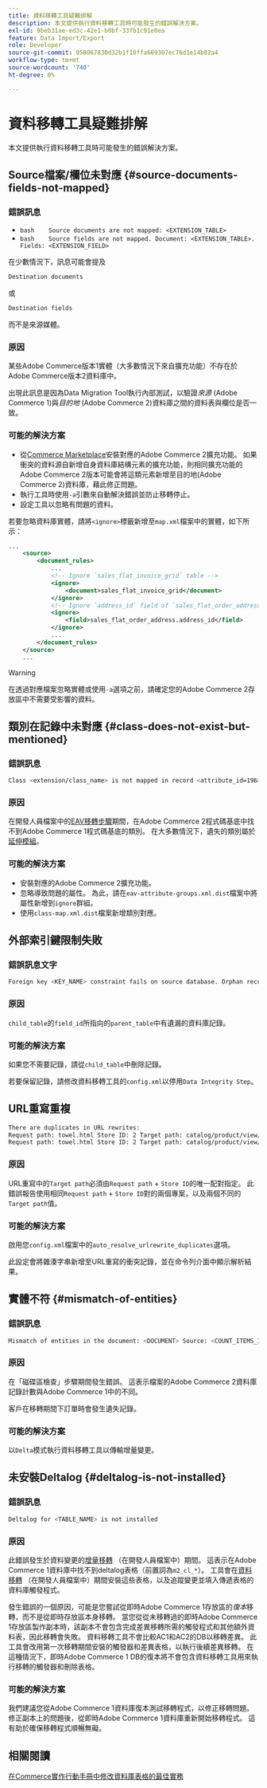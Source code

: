 ```yaml
---
title: 資料移轉工具疑難排解
description: 本文提供執行資料移轉工具時可能發生的錯誤解決方案。
exl-id: 9beb31ae-ed3c-42e1-b0bf-33fb1c91e0ea
feature: Data Import/Export
role: Developer
source-git-commit: 958067830d32b1f10ffa669307ec76d1e14b82a4
workflow-type: tm+mt
source-wordcount: '740'
ht-degree: 0%

---
```


# 資料移轉工具疑難排解

本文提供執行資料移轉工具時可能發生的錯誤解決方案。

## Source檔案/欄位未對應 {#source-documents-fields-not-mapped}

### 錯誤訊息

* ```bash    Source documents are not mapped: <EXTENSION_TABLE>    ```
* ```bash    Source fields are not mapped. Document: <EXTENSION_TABLE>. Fields: <EXTENSION_FIELD>    ```

在少數情況下，訊息可能會提及

```bash
Destination documents
```

或

```bash
Destination fields
```

而不是來源媒體。

### 原因

某些Adobe Commerce版本1實體（大多數情況下來自擴充功能）不存在於Adobe Commerce版本2資料庫中。

出現此訊息是因為Data Migration Tool執行內部測試，以驗證&#x200B;*來源* (Adobe Commerce 1)與&#x200B;*目的地* (Adobe Commerce 2)資料庫之間的資料表與欄位是否一致。

### 可能的解決方案

* 從[Commerce Marketplace](https://marketplace.magento.com/)安裝對應的Adobe Commerce 2擴充功能。     如果衝突的資料源自新增自身資料庫結構元素的擴充功能，則相同擴充功能的Adobe Commerce 2版本可能會將這類元素新增至目的地(Adobe Commerce 2)資料庫，藉此修正問題。
* 執行工具時使用`-a`引數來自動解決錯誤並防止移轉停止。
* 設定工具以忽略有問題的資料。

若要忽略資料庫實體，請將`<ignore>`標籤新增至`map.xml`檔案中的實體，如下所示：

```xml
...
    <source>
        <document_rules>
            ...
            <!-- Ignore `sales_flat_invoice_grid` table -->
            <ignore>
                <document>sales_flat_invoice_grid</document>
            </ignore>
            <!-- Ignore `address_id` field of `sales_flat_order_address` table -->
            <ignore>
                <field>sales_flat_order_address.address_id</field>
            </ignore>
            ...
        </document_rules>
    </source>
    ...
```

>[!WARNING]
>
>在透過對應檔案忽略實體或使用`-a`選項之前，請確定您的Adobe Commerce 2存放區中不需要受影響的資料。

## 類別在記錄中未對應 {#class-does-not-exist-but-mentioned}

### 錯誤訊息

```bash
Class <extension/class_name> is not mapped in record <attribute_id=196>
```

### 原因

在開發人員檔案中的[EAV移轉步驟](https://experienceleague.adobe.com/en/docs/commerce-operations/tools/data-migration/basics/technical-specification)期間，在Adobe Commerce 2程式碼基底中找不到Adobe Commerce 1程式碼基底的類別。 在大多數情況下，遺失的類別屬於[延伸模組](https://experienceleague.adobe.com/en/docs/commerce-operations/implementation-playbook/glossary#extension)。

### 可能的解決方案

* 安裝對應的Adobe Commerce 2擴充功能。
* 忽略導致問題的屬性。    為此，請在`eav-attribute-groups.xml.dist`檔案中將屬性新增到`ignore`群組。
* 使用`class-map.xml.dist`檔案新增類別對應。

## 外部索引鍵限制失敗

### 錯誤訊息文字

```bash
Foreign key <KEY_NAME> constraint fails on source database. Orphan records id: <id_1>, <id_2> from <child_table>.<field_id> has no referenced records in <parent_table>
```

### 原因

`child_table`的`field_id`所指向的`parent_table`中有遺漏的資料庫記錄。

### 可能的解決方案

如果您不需要記錄，請從`child_table`中刪除記錄。

若要保留記錄，請修改資料移轉工具的`config.xml`以停用`Data Integrity Step`。

## URL重寫重複

```xml
There are duplicates in URL rewrites:
Request path: towel.html Store ID: 2 Target path: catalog/product/view/id/10
Request path: towel.html Store ID: 2 Target path: catalog/product/view/id/12
```

### 原因

URL重寫中的`Target path`必須由`Request path` + `Store ID`的唯一配對指定。 此錯誤報告使用相同`Request path` + `Store ID`對的兩個專案，以及兩個不同的`Target path`值。

### 可能的解決方案

啟用您`config.xml`檔案中的`auto_resolve_urlrewrite_duplicates`選項。

此設定會將雜湊字串新增至URL重寫的衝突記錄，並在命令列介面中顯示解析結果。

## 實體不符 {#mismatch-of-entities}

### 錯誤訊息

```bash
Mismatch of entities in the document: <DOCUMENT> Source: <COUNT_ITEMS_IN_SOURCE_TABLE> Destination: <COUNT_ITEMS_IN_DESTINATION_TABLE>
```

### 原因

在「磁碟區檢查」步驟期間發生錯誤。 這表示檔案的Adobe Commerce 2資料庫記錄計數與Adobe Commerce 1中的不同。

客戶在移轉期間下訂單時會發生遺失記錄。

### 可能的解決方案

以`Delta`模式執行資料移轉工具以傳輸增量變更。

## 未安裝Deltalog {#deltalog-is-not-installed}

### 錯誤訊息

```bash
Deltalog for <TABLE_NAME> is not installed
```

### 原因

此錯誤發生於資料變更的[增量移轉](https://experienceleague.adobe.com/en/docs/commerce-operations/tools/data-migration/migrate-data/delta) （在開發人員檔案中）期間。 這表示在Adobe Commerce 1資料庫中找不到deltalog表格（前置詞為`m2_cl_*`）。 工具會在[資料移轉](https://experienceleague.adobe.com/en/docs/commerce-operations/tools/data-migration/migrate-data/data) （在開發人員檔案中）期間安裝這些表格，以及追蹤變更並填入傳遞表格的資料庫觸發程式。

發生錯誤的一個原因，可能是您嘗試從即時Adobe Commerce 1存放區的&#x200B;*復本*&#x200B;移轉，而不是從即時存放區本身移轉。 當您從從未移轉過的即時Adobe Commerce 1存放區製作副本時，該副本不會包含完成差異移轉所需的觸發程式和其他額外資料表，因此移轉會失敗。 資料移轉工具不會比較AC1和AC2的DB以移轉差異。 此工具會改用第一次移轉期間安裝的觸發器和差異表格，以執行後續差異移轉。 在這種情況下，即時Adobe Commerce 1 DB的復本將不會包含資料移轉工具用來執行移轉的觸發器和刪除表格。

### 可能的解決方案

我們建議您從Adobe Commerce 1資料庫復本測試移轉程式，以修正移轉問題。 修正副本上的問題後，從即時Adobe Commerce 1資料庫重新開始移轉程式。 這有助於確保移轉程式順暢無礙。

## 相關閱讀

[在Commerce實作行動手冊中修改資料庫表格的最佳實務](https://experienceleague.adobe.com/en/docs/commerce-operations/implementation-playbook/best-practices/development/modifying-core-and-third-party-tables#why-adobe-recommends-avoiding-modifications)

